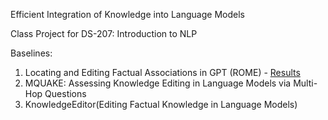 Efficient Integration of Knowledge into Language Models

Class Project for DS-207: Introduction to NLP


Baselines:
1. Locating and Editing Factual Associations in GPT (ROME) - [Results](https://indianinstituteofscience-my.sharepoint.com/:f:/g/personal/rameshgb_iisc_ac_in/EoGutQCGxiFKjP6v4UUcITsBcKfAi69jikSklnRkswwgcg?e=DtoULO)
2. MQUAKE: Assessing Knowledge Editing in Language Models via Multi-Hop Questions
3. KnowledgeEditor(Editing Factual Knowledge in Language Models)

